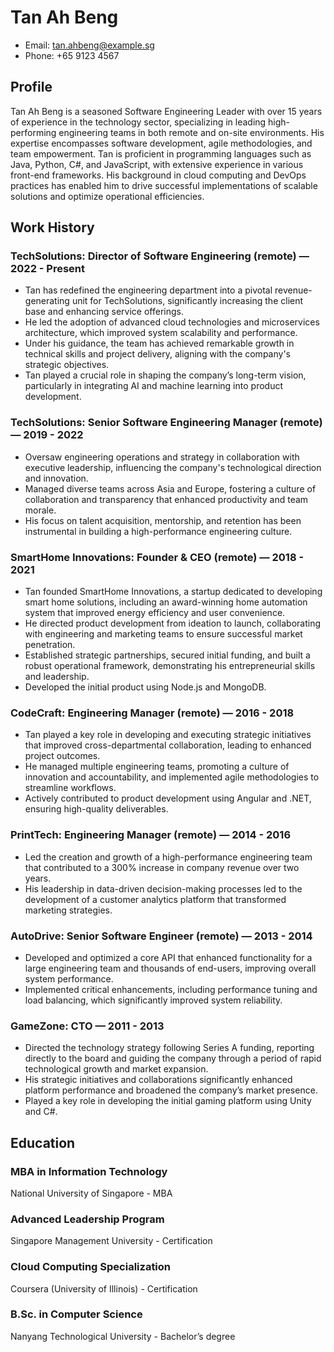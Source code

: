 # Tan Ah Beng
- Email: tan.ahbeng@example.sg
- Phone: +65 9123 4567

## Profile
Tan Ah Beng is a seasoned Software Engineering Leader with over 15 years of experience in the technology sector, specializing in leading high-performing engineering teams in both remote and on-site environments. His expertise encompasses software development, agile methodologies, and team empowerment. Tan is proficient in programming languages such as Java, Python, C#, and JavaScript, with extensive experience in various front-end frameworks. His background in cloud computing and DevOps practices has enabled him to drive successful implementations of scalable solutions and optimize operational efficiencies.

## Work History

### TechSolutions: Director of Software Engineering (remote) — 2022 - Present
- Tan has redefined the engineering department into a pivotal revenue-generating unit for TechSolutions, significantly increasing the client base and enhancing service offerings.
- He led the adoption of advanced cloud technologies and microservices architecture, which improved system scalability and performance.
- Under his guidance, the team has achieved remarkable growth in technical skills and project delivery, aligning with the company's strategic objectives.
- Tan played a crucial role in shaping the company’s long-term vision, particularly in integrating AI and machine learning into product development.

### TechSolutions: Senior Software Engineering Manager (remote) — 2019 - 2022
- Oversaw engineering operations and strategy in collaboration with executive leadership, influencing the company's technological direction and innovation.
- Managed diverse teams across Asia and Europe, fostering a culture of collaboration and transparency that enhanced productivity and team morale.
- His focus on talent acquisition, mentorship, and retention has been instrumental in building a high-performance engineering culture.

### SmartHome Innovations: Founder & CEO (remote) — 2018 - 2021
- Tan founded SmartHome Innovations, a startup dedicated to developing smart home solutions, including an award-winning home automation system that improved energy efficiency and user convenience.
- He directed product development from ideation to launch, collaborating with engineering and marketing teams to ensure successful market penetration.
- Established strategic partnerships, secured initial funding, and built a robust operational framework, demonstrating his entrepreneurial skills and leadership.
- Developed the initial product using Node.js and MongoDB.

### CodeCraft: Engineering Manager (remote) — 2016 - 2018
- Tan played a key role in developing and executing strategic initiatives that improved cross-departmental collaboration, leading to enhanced project outcomes.
- He managed multiple engineering teams, promoting a culture of innovation and accountability, and implemented agile methodologies to streamline workflows.
- Actively contributed to product development using Angular and .NET, ensuring high-quality deliverables.

### PrintTech: Engineering Manager (remote) — 2014 - 2016
- Led the creation and growth of a high-performance engineering team that contributed to a 300% increase in company revenue over two years.
- His leadership in data-driven decision-making processes led to the development of a customer analytics platform that transformed marketing strategies.

### AutoDrive: Senior Software Engineer (remote) — 2013 - 2014
- Developed and optimized a core API that enhanced functionality for a large engineering team and thousands of end-users, improving overall system performance.
- Implemented critical enhancements, including performance tuning and load balancing, which significantly improved system reliability.

### GameZone: CTO — 2011 - 2013
- Directed the technology strategy following Series A funding, reporting directly to the board and guiding the company through a period of rapid technological growth and market expansion.
- His strategic initiatives and collaborations significantly enhanced platform performance and broadened the company’s market presence.
- Played a key role in developing the initial gaming platform using Unity and C#.

## Education

### MBA in Information Technology
National University of Singapore - MBA

### Advanced Leadership Program
Singapore Management University - Certification

### Cloud Computing Specialization
Coursera (University of Illinois) - Certification

### B.Sc. in Computer Science
Nanyang Technological University - Bachelor’s degree

